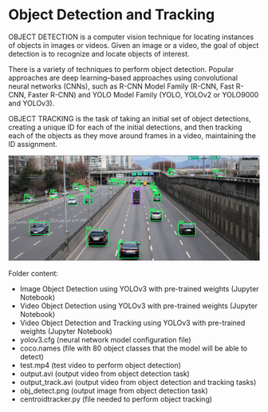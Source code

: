 # Object Detection and Tracking
OBJECT DETECTION is a computer vision technique for locating instances of objects in images or videos. 
Given an image or a video, the goal of object detection is to recognize and locate objects of interest.

There is a variety of techniques to perform object detection. Popular approaches are deep learning–based approaches using convolutional neural networks (CNNs), such as R-CNN Model Family (R-CNN, Fast R-CNN, Faster R-CNN) and YOLO Model Family (YOLO, YOLOv2 or YOLO9000 and YOLOv3).

OBJECT TRACKING is the task of taking an initial set of object detections, creating a unique ID for each of the initial detections, and then tracking each of the objects as they move around frames in a video, maintaining the ID assignment.

![alt text](https://github.com/buropas/Object_Detection/blob/main/Obj_detect.png?raw=true)



Folder content:
- Image Object Detection using YOLOv3 with pre-trained weights (Jupyter Notebook)
- Video Object Detection using YOLOv3 with pre-trained weights (Jupyter Notebook)
- Video Object Detection and Tracking using YOLOv3 with pre-trained weights (Jupyter Notebook)
- yolov3.cfg (neural network model configuration file)
- coco.names (file with 80 object classes that the model will be able to detect)
- test.mp4 (test video to perform object detection)
- output.avi (output video from object detection task)
- output_track.avi (output video from object detection and tracking tasks)
- obj_detect.png (output image from object detection task)
- centroidtracker.py (file needed to perform object tracking)

